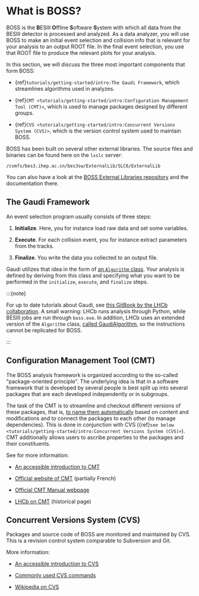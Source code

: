 <!-- cspell:ignore ESIII ffline oftware ystem Chengping Shen -->

# What is BOSS?

BOSS is the **B**ESIII **O**ffline **S**oftware **S**ystem with which all data
from the BESIII detector is processed and analyzed. As a data analyzer, you
will use BOSS to make an initial event selection and collision info that is
relevant for your analysis to an output ROOT file. In the final event
selection, you use that ROOT file to produce the relevant plots for your
analysis.

In this section, we will discuss the three most important components that form
BOSS:

- {ref}`tutorials/getting-started/intro:The Gaudi Framework`, which streamlines
  algorithms used in analyzes.

- {ref}`CMT <tutorials/getting-started/intro:Configuration Management Tool (CMT)>`,
  which is used to manage packages designed by different groups.

- {ref}`CVS <tutorials/getting-started/intro:Concurrent Versions System (CVS)>`,
  which is the version control system used to maintain BOSS.

BOSS has been built on several other external libraries. The source files and
binaries can be found here on the `lxslc` server:

```text
/cvmfs/bes3.ihep.ac.cn/bes3sw/ExternalLib/SLC6/ExternalLib
```

You can also have a look at the
[BOSS External Libraries repository](https://github.com/redeboer/BOSS_ExternalLibs)
and the documentation there.

## The Gaudi Framework

An event selection program usually consists of three steps:

1. **Initialize**. Here, you for instance load raw data and set some variables.

2. **Execute**. For each collision event, you for instance extract parameters
   from the tracks.

3. **Finalize**. You write the data you collected to an output file.

Gaudi utilizes that idea in the form of
[an `Algorithm` class](https://dayabay.bnl.gov/dox/GaudiKernel/html/classAlgorithm.html).
Your analysis is defined by deriving from this class and specifying what you
want to be performed in the `initialize`, `execute`, and `finalize` steps.

:::{note}

For up to date tutorials about Gaudi, see
[this GitBook by the LHCb collaboration](https://lhcb.github.io/developkit-lessons/first-development-steps/02a-gaudi-helloworld.html).
A small warning: LHCb runs analysis through Python, while BESIII jobs are run
through `boss.exe`. In addition, LHCb uses an extended version of the
`Algorithm` class,
[called GaudiAlgorithm](https://twiki.cern.ch/twiki/bin/view/LHCb/GaudiAlgorithm),
so the instructions cannot be replicated for BOSS.

:::

## Configuration Management Tool (CMT)

The BOSS analysis framework is organized according to the so-called
"package-oriented principle". The underlying idea is that in a software
framework that is developed by several people is best split up into several
packages that are each developed independently or in subgroups.

The task of the CMT is to streamline and checkout different versions of these
packages, that is,
[to name them automatically](http://polywww.in2p3.fr/activites/physique/glast/workbook/pages/cmtMRvcmt/defCMTpackage.htm)
based on content and modifications and to connect the packages to each other
(to manage dependencies). This is done in conjunction with CVS
({ref}`see below <tutorials/getting-started/intro:Concurrent Versions System (CVS)>`).
CMT additionally allows users to ascribe properties to the packages and their
constituents.

See for more information:

- [An accessible introduction to CMT](http://polywww.in2p3.fr/activites/physique/glast/workbook/pages/cmtMRvcmt/cmtIntroduction.htm)

- [Official website of CMT](http://www.cmtsite.net/) (partially French)

- [Official CMT Manual webpage](http://www.cmtsite.net/CMTDoc.html)

- [LHCb on CMT](https://lhcb-comp.web.cern.ch/lhcb-comp/support/CMT/cmt.htm)
  (historical page)

## Concurrent Versions System (CVS)

Packages and source code of BOSS are monitored and maintained by CVS. This is a
revision control system comparable to Subversion and Git.

More information:

- [An accessible introduction to CVS](http://polywww.in2p3.fr/activites/physique/glast/workbook/pages/softwareOverview/cvsBasics.htm)

- [Commonly used CVS commands](http://polywww.in2p3.fr/activites/physique/glast/workbook/pages/softwareOverview/commonCVScommands.htm)

- [Wikipedia on CVS](https://en.wikipedia.org/wiki/Concurrent_Versions_System)
